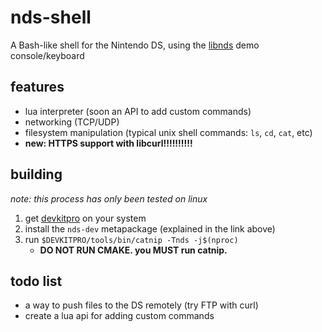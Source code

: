 # nds-shell
A Bash-like shell for the Nintendo DS, using the [libnds](https://github.com/devkitPro/libnds) demo console/keyboard

## features
- lua interpreter (soon an API to add custom commands)
- networking (TCP/UDP)
- filesystem manipulation (typical unix shell commands: `ls`, `cd`, `cat`, etc)
- **new: HTTPS support with libcurl!!!!!!!!!!**

## building
*note: this process has only been tested on linux*

1. get [devkitpro](https://devkitpro.org/wiki/Getting_Started) on your system
2. install the `nds-dev` metapackage (explained in the link above)
3. run `$DEVKITPRO/tools/bin/catnip -Tnds -j$(nproc)`
	- **DO NOT RUN CMAKE. you MUST run catnip.**

## todo list
- a way to push files to the DS remotely (try FTP with curl)
- create a lua api for adding custom commands
